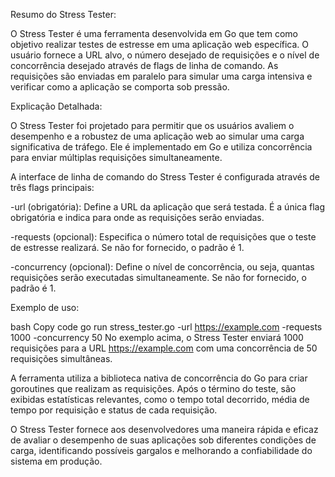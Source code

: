 Resumo do Stress Tester:

O Stress Tester é uma ferramenta desenvolvida em Go que tem como objetivo realizar testes de estresse em uma aplicação web específica. O usuário fornece a URL alvo, o número desejado de requisições e o nível de concorrência desejado através de flags de linha de comando. As requisições são enviadas em paralelo para simular uma carga intensiva e verificar como a aplicação se comporta sob pressão.

Explicação Detalhada:

O Stress Tester foi projetado para permitir que os usuários avaliem o desempenho e a robustez de uma aplicação web ao simular uma carga significativa de tráfego. Ele é implementado em Go e utiliza concorrência para enviar múltiplas requisições simultaneamente.

A interface de linha de comando do Stress Tester é configurada através de três flags principais:

-url (obrigatória): Define a URL da aplicação que será testada. É a única flag obrigatória e indica para onde as requisições serão enviadas.

-requests (opcional): Especifica o número total de requisições que o teste de estresse realizará. Se não for fornecido, o padrão é 1.

-concurrency (opcional): Define o nível de concorrência, ou seja, quantas requisições serão executadas simultaneamente. Se não for fornecido, o padrão é 1.

Exemplo de uso:

bash
Copy code
go run stress_tester.go -url https://example.com -requests 1000 -concurrency 50
No exemplo acima, o Stress Tester enviará 1000 requisições para a URL https://example.com com uma concorrência de 50 requisições simultâneas.

A ferramenta utiliza a biblioteca nativa de concorrência do Go para criar goroutines que realizam as requisições. Após o término do teste, são exibidas estatísticas relevantes, como o tempo total decorrido, média de tempo por requisição e status de cada requisição.

O Stress Tester fornece aos desenvolvedores uma maneira rápida e eficaz de avaliar o desempenho de suas aplicações sob diferentes condições de carga, identificando possíveis gargalos e melhorando a confiabilidade do sistema em produção.
